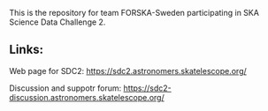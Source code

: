 This is the repository for team FORSKA-Sweden participating in SKA Science Data Challenge 2.

## Links:

Web page for SDC2: https://sdc2.astronomers.skatelescope.org/

Discussion and suppotr forum: https://sdc2-discussion.astronomers.skatelescope.org/